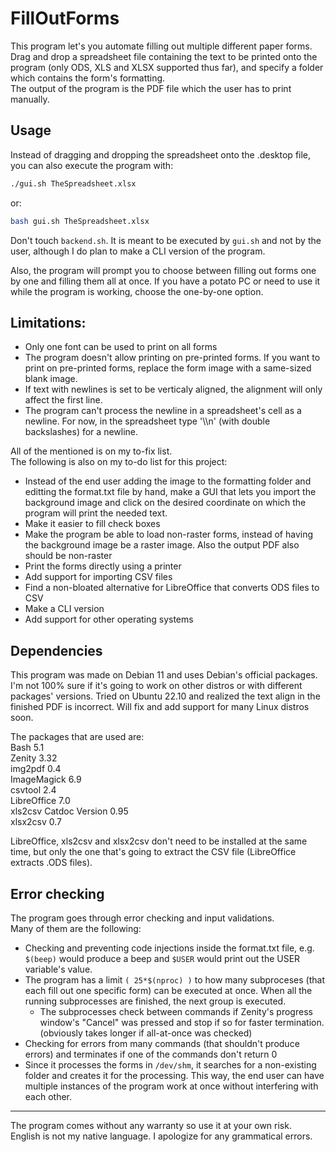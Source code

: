 # FillOutForms

This program let's you automate filling out multiple different paper forms.</br>
Drag and drop a spreadsheet file containing the text to be printed onto the program (only ODS, XLS and XLSX supported thus far), and specify a folder which contains the form's formatting.<br>
The output of the program is the PDF file which the user has to print manually.

## Usage

Instead of dragging and dropping the spreadsheet onto the .desktop file, you can also execute the program with:
```bash
./gui.sh TheSpreadsheet.xlsx
```
or:
```bash
bash gui.sh TheSpreadsheet.xlsx
```

Don't touch ``backend.sh``. It is meant to be executed by ``gui.sh`` and not by the user, although I do plan to make a CLI version of the program.

Also, the program will prompt you to choose between filling out forms one by one and filling them all at once. If you have a potato PC or need to use it while the program is working, choose the one-by-one option.

## Limitations:

- Only one font can be used to print on all forms
- The program doesn't allow printing on pre-printed forms. If you want to print on pre-printed forms, replace the form image with a same-sized blank image.
- If text with newlines is set to be verticaly aligned, the alignment will only affect the first line.
- The program can't process the newline in a spreadsheet's cell as a newline. For now, in the spreadsheet type '\\\\n' (with double backslashes) for a newline.

All of the mentioned is on my to-fix list.</br>
The following is also on my to-do list for this project:
- Instead of the end user adding the image to the formatting folder and editting the format.txt file by hand, make a GUI that lets you import the background image and click on the desired coordinate on which the program will print the needed text.
- Make it easier to fill check boxes
- Make the program be able to load non-raster forms, instead of having the background image be a raster image. Also the output PDF also should be non-raster
- Print the forms directly using a printer
- Add support for importing CSV files
- Find a non-bloated alternative for LibreOffice that converts ODS files to CSV
- Make a CLI version
- Add support for other operating systems

## Dependencies

This program was made on Debian 11 and uses Debian's official packages. I'm not 100% sure if it's going to work on other distros or with different packages' versions. Tried on Ubuntu 22.10 and realized the text align in the finished PDF is incorrect. Will fix and add support for many Linux distros soon.

The packages that are used are:</br>
Bash 5.1</br>
Zenity 3.32</br>
img2pdf 0.4</br>
ImageMagick 6.9</br>
csvtool 2.4</br>
LibreOffice 7.0</br>
xls2csv Catdoc Version 0.95</br>
xlsx2csv 0.7</br>

LibreOffice, xls2csv and xlsx2csv don't need to be installed at the same time,
but only the one that's going to extract the CSV file (LibreOffice extracts .ODS files).

## Error checking

The program goes through error checking and input validations.<br>
Many of them are the following:
- Checking and preventing code injections inside the format.txt file, e.g. ``$(beep)`` would produce a beep and ``$USER`` would print out the USER variable's value.
- The program has a limit ``( 25*$(nproc) )`` to how many subproceses (that each fill out one specific form) can be executed at once. When all the running subprocesses are finished, the next group is executed.
  - The subprocesses check between commands if Zenity's progress window's "Cancel" was pressed and stop if so for faster termination. (obviously takes longer if all-at-once was checked)
- Checking for errors from many commands (that shouldn't produce errors) and terminates if one of the commands don't return 0
- Since it processes the forms in ``/dev/shm``, it searches for a non-existing folder and creates it for the processing. This way, the end user can have multiple instances of the program work at once without interfering with each other.
---
The program comes without any warranty so use it at your own risk.<br>
English is not my native language. I apologize for any grammatical errors.
